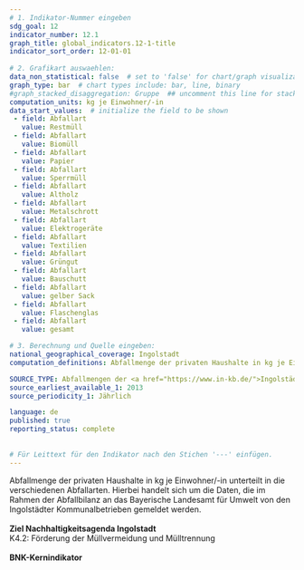 ```yaml
---
# 1. Indikator-Nummer eingeben 
sdg_goal: 12 
indicator_number: 12.1
graph_title: global_indicators.12-1-title
indicator_sort_order: 12-01-01
 
# 2. Grafikart auswaehlen: 
data_non_statistical: false  # set to 'false' for chart/graph visualization 
graph_type: bar  # chart types include: bar, line, binary 
#graph_stacked_disaggregation: Gruppe  ## uncomment this line for stacked bars. eplace 'Geschlecht' with the field of aggregation. 
computation_units: kg je Einwohner/-in
data_start_values:  # initialize the field to be shown  
 - field: Abfallart
   value: Restmüll 
 - field: Abfallart
   value: Biomüll
 - field: Abfallart
   value: Papier
 - field: Abfallart
   value: Sperrmüll
 - field: Abfallart
   value: Altholz
 - field: Abfallart
   value: Metalschrott
 - field: Abfallart
   value: Elektrogeräte
 - field: Abfallart
   value: Textilien
 - field: Abfallart
   value: Grüngut
 - field: Abfallart
   value: Bauschutt
 - field: Abfallart
   value: gelber Sack
 - field: Abfallart
   value: Flaschenglas
 - field: Abfallart
   value: gesamt                                           

# 3. Berechnung und Quelle eingeben: 
national_geographical_coverage: Ingolstadt
computation_definitions: Abfallmenge der privaten Haushalte in kg je Einwohner/-in unterteilt in die verschiedenen Abfallarten (Restmüll, Biomüll, Papier, Sperrmüll, Altholz, Metallschrott, Elektrogeräte, Textilien, Grüngut, Bauschutt, gelber Sacke, Flaschenglas, gesamt)

SOURCE_TYPE: Abfallmengen der <a href="https://www.in-kb.de/">Ingolstädter Kommunalbetriebe</a>, Einwohnerzahlen vom Bayerischen Landesamt für Statistik zum 30.06. d.j.J.  # data source  
source_earliest_available_1: 2013
source_periodicity_1: Jährlich

language: de   
published: true 
reporting_status: complete
 
 
# Für Leittext für den Indikator nach den Stichen '---' einfügen. 
---
```

Abfallmenge der privaten Haushalte in kg je Einwohner/-in unterteilt in die verschiedenen Abfallarten. Hierbei handelt sich um die Daten, die im Rahmen der Abfallbilanz an das Bayerische Landesamt für Umwelt von den Ingolstädter Kommunalbetrieben gemeldet werden.<br>
<br>
<b>Ziel Nachhaltigkeitsagenda Ingolstadt</b><br>
K4.2: Förderung der Müllvermeidung und Mülltrennung<br>
<br>
<b>BNK-Kernindikator</b>

